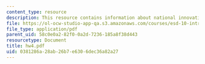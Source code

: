 ```yaml
---
content_type: resource
description: This resource contains information about national innovation systems.
file: https://ol-ocw-studio-app-qa.s3.amazonaws.com/courses/esd-10-introduction-to-technology-and-policy-fall-2006/0381286a28ab26b7e6306dec36a82a27_hw4.pdf
file_type: application/pdf
parent_uid: 58c0e0a2-82f0-0a2d-7236-185a8f38d443
resourcetype: Document
title: hw4.pdf
uid: 0381286a-28ab-26b7-e630-6dec36a82a27
---
```

